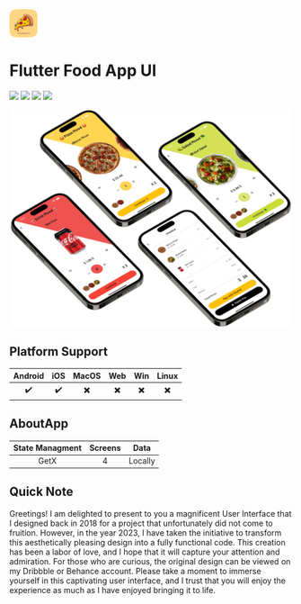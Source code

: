 <img src="https://raw.githubusercontent.com/pouyamaroufi/Flutter-Food-App-UI/master/assets/github/appicon.png" alt="flutter food app ui cover" width='50px' aligment='left'> 

<h1> Flutter Food App UI </h1> 

![](https://img.shields.io/github/license/pouyamaroufi/Flutter-Food-App-UI?color=FF5D73&style=for-the-badge)
![](https://img.shields.io/github/languages/pouyamaroufi/Flutter-Food-App-UI?color=6FD08C&label=Size&style=for-the-badge)
![](https://img.shields.io/github/issues/pouyamaroufi/Flutter-Food-App-UI?color=E7E393&style=for-the-badge)
![](https://img.shields.io/github/last-commit/pouyamaroufi/Flutter-Food-App-UI?color=F0F600&style=for-the-badge)
 

<p align="center">
<img src="https://raw.githubusercontent.com/pouyamaroufi/Flutter-Food-App-UI/master/assets/github/pouyamaroufi-foodapp-ui.png" alt="flutter food app ui cover" width='500px' aligment='center'>
</p>

## Platform Support

| Android | iOS | MacOS | Web | Win | Linux |
| :-----: | :-: | :---: | :-: | :-: | :-: |
|   ✔️    | ✔️  |  ✖️  | ✖️  | ✖️ |✖️ | 


## AboutApp

| State Managment | Screens | Data |
| :-------------: | :---: | :-----: |
|      GetX       | 4 |  Locally  | 


## Quick Note
Greetings! I am delighted to present to you a magnificent User Interface that I designed back in 2018 for a project that unfortunately did not come to fruition. However, in the year 2023, I have taken the initiative to transform this aesthetically pleasing design into a fully functional code. This creation has been a labor of love, and I hope that it will capture your attention and admiration. For those who are curious, the original design can be viewed on my Dribbble or Behance account. Please take a moment to immerse yourself in this captivating user interface, and I trust that you will enjoy the experience as much as I have enjoyed bringing it to life.
